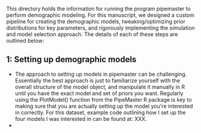 This directory holds the information for running the program pipemaster to perform demographic modeling. For this manuscript, we designed a custom pipeline for creating the demographic models, tweaking/optimizing prior distributions for key parameters, and rigorously implementing the simulation and model selection approach. The details of each of these steps are outlined below:

## 1: Setting up demographic models
- The approach to setting up models in pipemaster can be challenging. Essentially the best approach is just to familiarize yourself with the overall structure of the model object, and manipulate it manually in R until you have the exact model and set of priors you want. Regularly using the PlotModel() function from the PipeMaster R package is key to making sure that you are actually setting up the model you're interested in correctly. For this dataset, example code outlining how I set up the four models I was interested in can be found at: XXX.
- 
